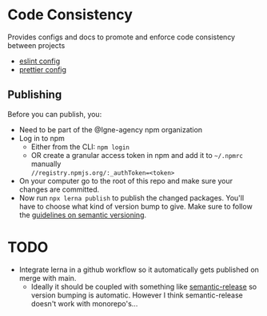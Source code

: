 # Code Consistency

Provides configs and docs to promote and enforce code consistency between projects

- [eslint config](./packages/eslint-config-igne)
- [prettier config](./packages/prettier-igne)

## Publishing

Before you can publish, you:

- Need to be part of the @Igne-agency npm organization
- Log in to npm
  - Either from the CLI: `npm login`
  - OR create a granular access token in npm and add it to `~/.npmrc` manually  
    `//registry.npmjs.org/:_authToken=<token>`
- On your computer go to the root of this repo and make sure your changes are committed.
- Now run `npx lerna publish` to publish the changed packages. You'll have to choose what kind of version bump to give. Make sure to follow the [guidelines on semantic versioning](https://semver.org/).

# TODO

- Integrate lerna in a github workflow so it automatically gets published on merge with main.
  - Ideally it should be coupled with something like [semantic-release](https://semantic-release.gitbook.io) so version bumping is automatic. However I think semantic-release doesn't work with monorepo's...
